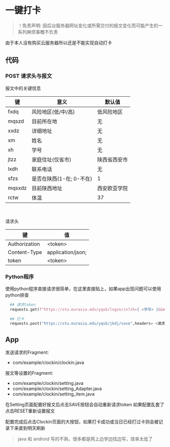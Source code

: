 # 一键打卡
> ！免责声明: 因后台服务器网址变化或所需交付的报文变化而可能产生的一系列麻烦事概不负责  

由于本人没有购买云服务器所以还是不能实现自动打卡

## 代码

### POST 请求头与报文

报文中的关键信息


| 键      | 意义               | 默认值    |
|--------|------------------|--------|
| fxdq   | 风险地区(低/中/高)      | 低风险地区  |
| mqszd  | 目前所在地            | 无      |
| xxdz   | 详细地址             | 无      |
| xm     | 姓名               | 无      |
| xh     | 学号               | 无      |
| jtzz   | 家庭住址(仅省市)        | 陕西省西安市 |
| lxdh   | 联系电话             |无      |
| sfzs   | 是否在陕西(1-在; 0-不在) | 1      |
| mqsxdz | 目前陕西地址           | 西安欧亚学院 |
| rctw   | 体温               | 37     |
<br>

请求头

| 键      | 值               |
|--------|------------------|
|Authorization| \<token\> |
|Content-Type|application/json;|
|token|\<token\>|


### Python程序
使用python程序直接请求很简单，在这里直接贴上，如果app出现问题可以使用python排查

```python
  ## 请求token
  requests.get(f"https://stu.eurasia.edu/yqsb/login/in?zh={ <学号> }&&mm={ <密码> }")
  
  ## 打卡
  requests.post("https://stu.eurasia.edu/yqsb/jkdj/save",headers= <请求头> ,data=json.dumps( <报文> ))
```

## App
发送请求的Fragment: 
* com/example/clockin/clockin.java  

报文等设置的Fragment: 
* com/example/clockin/setting.java
* com/example/clockin/setting_Adapter.java
* com/example/clockin/setting_item.java

在Setting页面配置好报文后点击SAVE按钮会自动重新请求token
如果配置乱套了点击RESET重新设置报文

配置完成后点击Clockin页面的大按钮，如果打卡成功或当日已经打过卡则会被记录下来直到明天刷新

> java 和 android 写的不熟，很多都是网上边学边找边写，效率太低了
